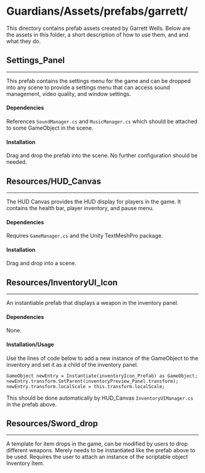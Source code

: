 # Guardians/Assets/prefabs/garrett/
This directory contains prefab assets created by Garrett Wells. Below are the assets in this folder, a short description of how to use them, and and what they do.

## Settings_Panel
---
This prefab contains the settings menu for the game and can be dropped into any scene to provide a settings menu that can access sound management, video quality, and window settings.

#### Dependencies
References `SoundManager.cs` and `MusicManager.cs` which should be attached to some GameObject in the scene.

#### Installation
Drag and drop the prefab into the scene. No further configuration should be needed.

## Resources/HUD_Canvas
---
The HUD Canvas provides the HUD display for players in the game. It contains the health bar, player inventory, and pause menu.

#### Dependencies
Requires `GameManager.cs` and the Unity TextMeshPro package.

#### Installation
Drag and drop into a scene.

## Resources/InventoryUI_Icon
---
An instantiable prefab that displays a weapon in the inventory panel.

#### Dependencies
None.

#### Installation/Usage
Use the lines of code below to add a new instance of the GameObject to the inventory and set it as a child of the inventory panel.

    GameObject newEntry = Instantiate(inventoryIcon_Prefab) as GameObject;
    newEntry.transform.SetParent(inventoryPreview_Panel.transform);
    newEntry.transform.localScale = this.transform.localScale;

This should be done automatically by HUD_Canvas `InventoryUIManager.cs` in the prefab above.

## Resources/Sword_drop
---
A template for item drops in the game, can be modified by users to drop different weapons. Merely needs to be instantiated like the prefab above to be used. Requires the user to attach an instance of the scriptable object Inventory Item.

